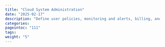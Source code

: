 ```yaml
---
title: "Cloud System Administration"
date: "2025-02-17"
description: "Define user policies, monitoring and alerts, billing, and other features for security, flexibility and performance"
categories:
pageintoc: "111"
tags:
weight: "5"
---
```


<a id="cloud-system-administration"></a>

<!--# Cloud System Administration -->
